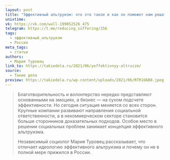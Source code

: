 ```yaml
---
layout: post
title: "Эффективный альтруизм: что это такое и как он поможет нам решать социальные проблемы"
unixtime: 
vk: https://vk.com/wall-199052526_475
telegram: https://t.me/reducing_suffering/256
tags:
  - эффективный_альтруизм
  - Россия
meta_tags:
  - статьи
authors:
  - Мария Туровец
link_to: https://takiedela.ru/2021/06/yeffektivnyy-altruizm/
source:
  - Такие дела
preview: https://takiedela.ru/wp-content/uploads/2021/06/RTR1OAB8.jpeg
---
```

>Благотворительность и волонтерство нередко представляют основанными на эмоциях, а бизнес — на сухом подсчете эффективности. Но сегодня ситуация меняется со всех сторон. Крупные компании развивают направления социальной ответственности, а в некоммерческом секторе становится больше сторонников доказательных подходов. Особое место в решении социальных проблем занимает концепция эффективного альтруизма.  
>
>Независимый социолог Мария Туровец рассказывает, что отличает идеологию эффективного альтруизма и почему он не в полной мере прижился в России.
